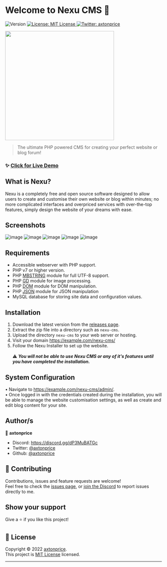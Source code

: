 <h1>Welcome to Nexu CMS 👋</h1>
<p>
  <img alt="Version" src="https://img.shields.io/badge/version-v0.0.1_Alpha-blue.svg?cacheSeconds=2592000" />
  <a href="https://github.com/axtonprice/nexu-cms/blob/main/LICENSE" target="_blank">
    <img alt="License: MIT License" src="https://img.shields.io/badge/License-MIT License-yellow.svg" />
  </a>
  <a href="https://twitter.com/axtonprice" target="_blank">
    <img alt="Twitter: axtonprice" src="https://img.shields.io/twitter/follow/axtonprice.svg?style=social" />
  </a>
</p>

<img src="https://cdn.discordapp.com/attachments/765690365256007692/960321540090646578/239fea25-33fb-4436-a8ce-5726d8f3e7ca.png" height="350">

> The ultimate PHP powered CMS for creating your perfect website or blog forum!

### ✨ [Click for Live Demo](https://nexucms.axtonprice.com)

## What is Nexu?
Nexu is a completely free and open source software designed to allow users to create and customise their own website or blog within minutes; no more complicated interfaces and overpriced services with over-the-top features, simply design the website of your dreams with ease.

## Screenshots
![image](https://user-images.githubusercontent.com/37771600/162170215-6a5abb0e-f049-479f-abc1-1b616812b4d2.png)
![image](https://user-images.githubusercontent.com/37771600/162170291-23faa344-98f9-431e-99fe-0e23a5a5e368.png)
![image](https://user-images.githubusercontent.com/37771600/162170564-7c84cc17-7b7a-4e10-9ae5-7265aad85f00.png)
![image](https://user-images.githubusercontent.com/37771600/162170624-d5d80d36-4323-4f9f-bbac-4ad0d3bcbc44.png)
![image](https://user-images.githubusercontent.com/37771600/162170787-b6b03bd6-e65b-4811-bb89-38796d26873e.png)

## Requirements

- Accessible webserver with PHP support.
- PHP v7 or higher version.
- PHP [MBSTRING](http://php.net/manual/en/book.mbstring.php) module for full UTF-8 support.
- PHP [GD](http://php.net/manual/en/book.image.php) module for image processing.
- PHP [DOM](http://php.net/manual/en/book.dom.php) module for DOM manipulation.
- PHP [JSON](http://php.net/manual/en/book.json.php) module for JSON manipulation
- MySQL database for storing site data and configuration values.

## Installation

1. Download the latest version from the <a href="https://github.com/axtonprice/nexu-cms/releases">releases page</a>. 
2. Extract the zip file into a directory such as `nexu-cms`. 
3. Upload the directory `nexu-cms` to your web server or hosting. 
4. Visit your domain https://example.com/nexu-cms/ 
5. Follow the Nexu Installer to set up the website. 
<br><br>⚠️ ***You will not be able to use Nexu CMS or any of it's features until you have completed the installation.***
 
## System Configuration

• Navigate to https://example.com/nexu-cms/admin/. <br>
• Once logged in with the credentials created during the installation, you will be able to manage the website customisation settings, as well as create and edit blog content for your site.

## Author/s

👤 **axtonprice**

* Discord: https://discord.gg/dP3MuBATGc
* Twitter: [@axtonprice](https://twitter.com/axtonprice)
* Github: [@axtonprice](https://github.com/axtonprice)

## 🤝 Contributing

Contributions, issues and feature requests are welcome!<br />Feel free to check the [issues page](https://github.com/axtonprice/nexu-cms/issues), or [join the Discord](https://discord.gg/dP3MuBATGc) to report issues directly to me.

## Show your support

Give a ⭐️ if you like this project!

## 📝 License

Copyright © 2022 [axtonprice](https://github.com/axtonprice).<br />
This project is [MIT License](https://github.com/axtonprice/nexu-cms/blob/main/LICENSE) licensed.

***
